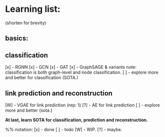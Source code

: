 # Learning list:

(shorten for brevity)

## basics:
## classification
[x] - RGNN
[x] - GCN
[x] - GAT
[x] - GraphSAGE & variants 
*note*: classification is both graph-level and node classification.
[ ] - explore more and better for classification (SOTA.)

## link prediction and reconstruction
[W] - VGAE for link prediction (rep: 1)
[?] - AE for link prediction
[ ] - explore more and better (sota.)

**At last, learn SOTA for classification, prediction and reconstruction.**


%% notation: 
[x] - done
[ ] - todo
[W] - WIP.
[?] - maybe.
